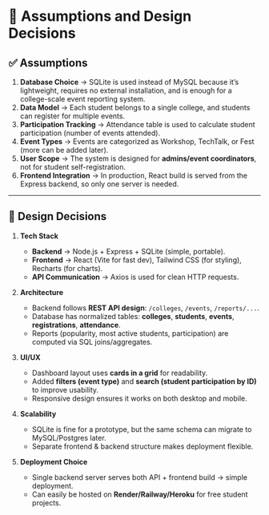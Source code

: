 # 📘 Assumptions and Design Decisions

## ✅ Assumptions
1. **Database Choice** → SQLite is used instead of MySQL because it’s lightweight, requires no external installation, and is enough for a college-scale event reporting system.  
2. **Data Model** → Each student belongs to a single college, and students can register for multiple events.  
3. **Participation Tracking** → Attendance table is used to calculate student participation (number of events attended).  
4. **Event Types** → Events are categorized as Workshop, TechTalk, or Fest (more can be added later).  
5. **User Scope** → The system is designed for **admins/event coordinators**, not for student self-registration.  
6. **Frontend Integration** → In production, React build is served from the Express backend, so only one server is needed.  

---

## 🎨 Design Decisions
1. **Tech Stack**  
   - **Backend** → Node.js + Express + SQLite (simple, portable).  
   - **Frontend** → React (Vite for fast dev), Tailwind CSS (for styling), Recharts (for charts).  
   - **API Communication** → Axios is used for clean HTTP requests.  

2. **Architecture**  
   - Backend follows **REST API design**: `/colleges`, `/events`, `/reports/...`.  
   - Database has normalized tables: **colleges**, **students**, **events**, **registrations**, **attendance**.  
   - Reports (popularity, most active students, participation) are computed via SQL joins/aggregates.  

3. **UI/UX**  
   - Dashboard layout uses **cards in a grid** for readability.  
   - Added **filters (event type)** and **search (student participation by ID)** to improve usability.  
   - Responsive design ensures it works on both desktop and mobile.  

4. **Scalability**  
   - SQLite is fine for a prototype, but the same schema can migrate to MySQL/Postgres later.  
   - Separate frontend & backend structure makes deployment flexible.  

5. **Deployment Choice**  
   - Single backend server serves both API + frontend build → simple deployment.  
   - Can easily be hosted on **Render/Railway/Heroku** for free student projects.  
